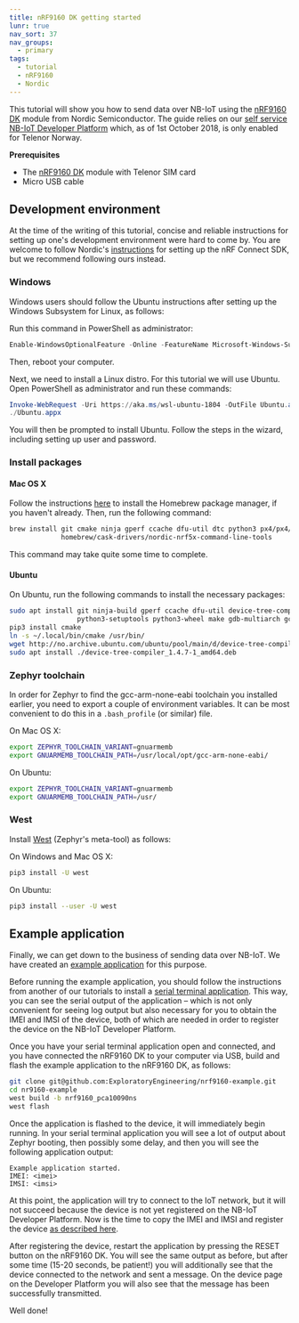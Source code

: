 ```yaml
---
title: nRF9160 DK getting started
lunr: true
nav_sort: 37
nav_groups:
  - primary
tags:
  - tutorial
  - nRF9160
  - Nordic
---
```


This tutorial will show you how to send data over NB-IoT using the [nRF9160 DK][1] module from Nordic Semiconductor.  The guide relies on our [self service NB-IoT Developer Platform](https://nbiot.engineering/) which, as of 1st October 2018, is only enabled for Telenor Norway.

**Prerequisites**
- The [nRF9160 DK][1] module with Telenor SIM card
- Micro USB cable

## Development environment

At the time of the writing of this tutorial, concise and reliable instructions for setting up one's development environment were hard to come by.  You are welcome to follow Nordic's [instructions][2] for setting up the nRF Connect SDK, but we recommend following ours instead.

### Windows

Windows users should follow the Ubuntu instructions after setting up the Windows Subsystem for Linux, as follows:

Run this command in PowerShell as administrator:

```powershell
Enable-WindowsOptionalFeature -Online -FeatureName Microsoft-Windows-Subsystem-Linux
```

Then, reboot your computer.

Next, we need to install a Linux distro.  For this tutorial we will use Ubuntu.  Open PowerShell as administrator and run these commands:

```powershell
Invoke-WebRequest -Uri https://aka.ms/wsl-ubuntu-1804 -OutFile Ubuntu.appx -UseBasicParsing
./Ubuntu.appx
```

You will then be prompted to install Ubuntu.  Follow the steps in the wizard, including setting up user and password.

### Install packages

#### Mac OS X

Follow the instructions [here](https://brew.sh/) to install the Homebrew package manager, if you haven't already.  Then, run the following command:

```sh
brew install git cmake ninja gperf ccache dfu-util dtc python3 px4/px4/gcc-arm-none-eabi \
             homebrew/cask-drivers/nordic-nrf5x-command-line-tools
```

This command may take quite some time to complete.

#### Ubuntu

On Ubuntu, run the following commands to install the necessary packages:

```sh
sudo apt install git ninja-build gperf ccache dfu-util device-tree-compiler python3-pip \
                 python3-setuptools python3-wheel make gdb-multiarch gcc-arm-none-eabi
pip3 install cmake
ln -s ~/.local/bin/cmake /usr/bin/
wget http://no.archive.ubuntu.com/ubuntu/pool/main/d/device-tree-compiler/device-tree-compiler_1.4.7-1_amd64.deb
sudo apt install ./device-tree-compiler_1.4.7-1_amd64.deb
```

### Zephyr toolchain

In order for Zephyr to find the gcc-arm-none-eabi toolchain you installed earlier, you need to export a couple of environment variables.  It can be most convenient to do this in a `.bash_profile` (or similar) file.

On Mac OS X:

```sh
export ZEPHYR_TOOLCHAIN_VARIANT=gnuarmemb
export GNUARMEMB_TOOLCHAIN_PATH=/usr/local/opt/gcc-arm-none-eabi/
```

On Ubuntu:

```sh
export ZEPHYR_TOOLCHAIN_VARIANT=gnuarmemb
export GNUARMEMB_TOOLCHAIN_PATH=/usr/
```

### West

Install [West](https://docs.zephyrproject.org/latest/guides/west/index.html) (Zephyr's meta-tool) as follows:

On Windows and Mac OS X:

```sh
pip3 install -U west
```

On Ubuntu:

```sh
pip3 install --user -U west
```

## Example application

Finally, we can get down to the business of sending data over NB-IoT.  We have created an [example application](https://github.com/ExploratoryEngineering/nrf9160-example) for this purpose.

Before running the example application, you should follow the instructions from another of our tutorials to install a [serial terminal application](interactive-terminal.html#serial-terminal-application).  This way, you can see the serial output of the application – which is not only convenient for seeing log output but also necessary for you to obtain the IMEI and IMSI of the device, both of which are needed in order to register the device on the NB-IoT Developer Platform.

Once you have your serial terminal application open and connected, and you have connected the nRF9160 DK to your computer via USB, build and flash the example application to the nRF9160 DK, as follows:

```sh
git clone git@github.com:ExploratoryEngineering/nrf9160-example.git
cd nr9160-example
west build -b nrf9160_pca10090ns
west flash
```

Once the application is flashed to the device, it will immediately begin running.  In your serial terminal application you will see a lot of output about Zephyr booting, then possibly some delay, and then you will see the following application output:

	Example application started.
	IMEI: <imei>
	IMSI: <imsi>

At this point, the application will try to connect to the IoT network, but it will not succeed because the device is not yet registered on the NB-IoT Developer Platform.  Now is the time to copy the IMEI and IMSI and register the device [as described here](getting-started.html).

After registering the device, restart the application by pressing the RESET button on the nRF9160 DK.  You will see the same output as before, but after some time (15-20 seconds, be patient!) you will additionally see that the device connected to the network and sent a message.  On the device page on the Developer Platform you will also see that the message has been successfully transmitted.

Well done!

[1]: https://shop.exploratory.engineering/collections/nb-iot/products/nrf9160-dev-kit
[2]: https://www.nordicsemi.com/Software-and-Tools/Software/nRF-Connect-SDK
